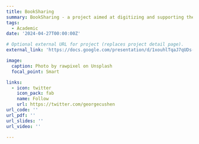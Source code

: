 ```yaml
---
title: BookSharing
summary: BookSharing - a project aimed at digitizing and supporting the bookcrossing movement in Russia.
tags:
  - Academic
date: '2024-04-27T00:00:00Z'

# Optional external URL for project (replaces project detail page).
external_link: 'https://docs.google.com/presentation/d/1xouhlTqaJ7qUDs-gPBTfBIOURSpEykuq/edit#slide=id.p1'

image:
  caption: Photo by rawpixel on Unsplash
  focal_point: Smart

links:
  - icon: twitter
    icon_pack: fab
    name: Follow
    url: https://twitter.com/georgecushen
url_code: ''
url_pdf: ''
url_slides: ''
url_video: ''

---
```



